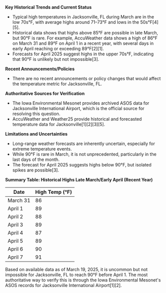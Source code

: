 **Key Historical Trends and Current Status**
- Typical high temperatures in Jacksonville, FL during March are in the low 70s°F, with average highs around 71–73°F and lows in the 50s°F[4][5].
- Historical data shows that highs above 85°F are possible in late March, but 90°F is rare. For example, AccuWeather data shows a high of 86°F on March 31 and 89°F on April 1 in a recent year, with several days in early April reaching or exceeding 89°F[2][1].
- Forecasts for April 2025 suggest highs in the upper 70s°F, indicating that 90°F is unlikely but not impossible[3].

**Recent Announcements/Policies**
- There are no recent announcements or policy changes that would affect the temperature metric for Jacksonville, FL.

**Authoritative Sources for Verification**
- The Iowa Environmental Mesonet provides archived ASOS data for Jacksonville International Airport, which is the official source for resolving this question.
- AccuWeather and Weather25 provide historical and forecasted temperature data for Jacksonville[1][2][3][5].

**Limitations and Uncertainties**
- Long-range weather forecasts are inherently uncertain, especially for extreme temperature events.
- While 90°F is rare in March, it is not unprecedented, particularly in the last days of the month.
- The forecast for April 2025 suggests highs below 90°F, but isolated spikes are possible[3].

**Summary Table: Historical Highs Late March/Early April (Recent Year)**

| Date         | High Temp (°F) |
|--------------|---------------|
| March 31     | 86            |
| April 1      | 89            |
| April 2      | 88            |
| April 3      | 89            |
| April 4      | 87            |
| April 5      | 89            |
| April 6      | 90            |
| April 7      | 91            |

Based on available data as of March 19, 2025, it is uncommon but not impossible for Jacksonville, FL to reach 90°F before April 1. The most authoritative way to verify this is through the Iowa Environmental Mesonet's ASOS records for Jacksonville International Airport[1][2].